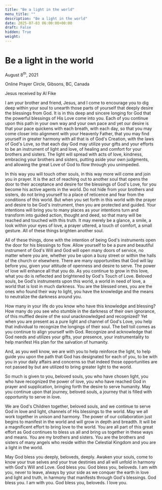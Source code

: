 ```yaml
---
title: "Be a light in the world"
menu_title: ""
description: "Be a light in the world"
date: 2025-07-03 06:00:00+00:00
draft: False
hidden: True
weight:
---
```

# Be a light in the world

August 8<sup>th</sup>, 2021

Online Prayer Circle, Gibsons, BC, Canada

Jesus received by Al Fike

I am your brother and friend, Jesus, and I come to encourage you to dig deep within your soul to unearth those parts of yourself that deeply desire the blessings from God. It is in this deep and sincere longing for God that the powerful blessings of His Love come into you. Each of you continue upon this path in your own way and your own pace and yet our desire is that your pace quickens with each breath, with each day, so that you may come closer into alignment with your Heavenly Father, that you may find yourself in greater harmony with all that is of God's Creation, with the laws of God's Love, so that each day God may utilize your gifts and your efforts to be an instrument of light and love, of healing and comfort for your brothers and sisters. The light will spread with acts of love, kindness, embracing your brothers and sisters, putting aside your own judgments, and allowing the great Love of God to flow through you unimpeded.

In this way you will touch other souls, in this way more will come and join you in prayer. It is the act of reaching out to another soul that opens the door to their acceptance and desire for the blessings of God's Love, for you become his active agents in the world. Do not hide from your brothers and sisters, do not bring yourself to a place of reticence and fear from the conditions of this world. But when you set forth in this world with the prayer and desire to be God's instrument, then you are protected and guided. Your intentions will bring you to many places as your intentions turn and transform into guided action, thought and deed, so that many will be reached and touched with this truth. It may merely be a glance, a smile, a look within your eyes of love, a prayer uttered, a touch of comfort, a small gesture. All of these things brighten another soul.

All of these things, done with the intention of being God's instruments open the door for his blessings to flow. Allow yourself to be a pure and beautiful instrument of God's Will and God will open many doors of service, no matter where you are, whether you be upon a busy street or within the halls of the church or elsewhere. There are many opportunities that God will lay before you, given your attitude of openness and desire to serve. The power of love will enhance all that you do. As you continue to grow in this love, what you do is reflected and brightened by God's Touch of Love. Beloved souls, be God's instruments upon this world, a world in need of love, a world that is lost in much darkness. You are the blessed ones, you are the ones who found their way to light, you have the knowledge and the means to neutralize the darkness around you.

How many in your life do you know who have this knowledge and blessing? How many do you see who stumble in the darkness of their own ignorance, of this muffled desire of the soul unacknowledged and recognized? Yet when you are present as a pure light and channel of God's Love, you help that individual to recognize the longings of their soul. The bell toll comes as you continue to align yourself with God. Recognize and acknowledge that God needs and utilizes your gifts, your presence, your instrumentality to help manifest His plan for the salvation of humanity.

And, as you well know, we are with you to help reinforce the light, to help guide you upon the path that God has designated for each of you, to be with you in your daily affairs and concerns so that indeed those opportunities are not passed by but are utilized to bring greater light to the world.

So much is given to you, beloved souls, you who have chosen light, you who have recognized the power of love, you who have reached God in prayer and supplication, bringing forth the desire to serve humanity. May you continue upon that journey, beloved souls, a journey that is filled with opportunity to serve in love.

We are God's Children together, beloved souls, and we continue to serve God in love and light, channels of His blessings to the world. May we all work together in unison and harmony. The power of our collaboration just begins to manifest in the world and will grow in depth and breadth. It will be a magnificent effort to bring love to the world. You are all part of this great effort as God continues to bless us all and bring us together in these ways and means. You are my brothers and sisters. You are the brothers and sisters of many angels who reside within the Celestial Kingdom and you are a light in the world.

May God bless you deeply, beloveds, deeply. Awaken your souls, come to know your true selves and your true destinies and all will unfold in harmony with God's Will and Love. God bless you. God bless you, beloveds. I am with you, never to leave, always by your side as we conquer the earth in love and light and truth, in harmony that manifests through God's blessings. God bless you. I am with you. God bless you, beloveds. I love you.
